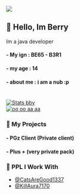 <p align="left">
  <img src="https://count.getloli.com/get/@BerryPGz?theme=gelbooru" />
</p>

## 👋 Hello, Im Berry

Im a java developer

#### - My ign : BE65 - B3R1
#### - my age : 14
#### - about me : i am a nub :p

#



[![Stats bby](https://github-readme-stats.vercel.app/api?username=berrypgz&theme=dark)](https://github.com/berrypgz/github-readme-stats)             
[![oo oo aa aa](https://github-readme-stats.vercel.app/api/top-langs/?username=berrypgz&theme=dark)](https://github.com/berrypgz/github-readme-stats)

### 🚀 My Projects
#### - PGz Client (Private client)
#### - Plus + (very private pack)

  
### 👻 PPL I Work With

- [@CatsAreGood1337](https://github.com/CatsAreGood1337)
- [@KillAura7170](https://github.com/KillAura7170)
